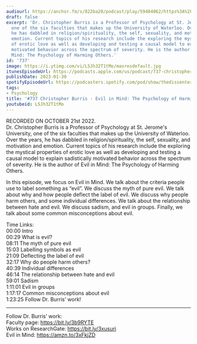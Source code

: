 ```yaml
---
audiourl: https://anchor.fm/s/822ba20/podcast/play/59404062/https%3A%2F%2Fd3ctxlq1ktw2nl.cloudfront.net%2Fstaging%2F2022-9-21%2F0988677f-ea8c-d597-ead1-d4e03d558a13.m4a
draft: false
excerpt: 'Dr. Christopher Burris is a Professor of Psychology at St. Jerome''s University,
  one of the six faculties that makes up the University of Waterloo. Over the years,
  he has dabbled in religion/spirituality, the self, sexuality, and motivation and
  emotion. Current topics of his research include the exploring the mystical properties
  of erotic love as well as developing and testing a causal model to explain sadistically
  motivated behavior across the spectrum of severity. He is the author of Evil in
  Mind: The Psychology of Harming Others.'
id: '737'
image: https://i.ytimg.com/vi/L5Jh32T1tMo/maxresdefault.jpg
itunesEpisodeUrl: https://podcasts.apple.com/us/podcast/737-christopher-burris-evil-in-mind-the-psychology/id1451347236?i=1000597310821&uo=4
publishDate: 2023-01-30
spotifyEpisodeUrl: https://podcasters.spotify.com/pod/show/thedissenter/episodes/737-Christopher-Burris---Evil-in-Mind-The-Psychology-of-Harming-Others-e1pjcau
tags:
- Psychology
title: '#737 Christopher Burris - Evil in Mind: The Psychology of Harming Others'
youtubeid: L5Jh32T1tMo
---
```

<div class="timelinks">

RECORDED ON OCTOBER 21st 2022.  
Dr. Christopher Burris is a Professor of Psychology at St. Jerome's University, one of the six faculties that makes up the University of Waterloo. Over the years, he has dabbled in religion/spirituality, the self, sexuality, and motivation and emotion. Current topics of his research include the exploring the mystical properties of erotic love as well as developing and testing a causal model to explain sadistically motivated behavior across the spectrum of severity. He is the author of Evil in Mind: The Psychology of Harming Others.

In this episode, we focus on Evil in Mind. We talk about the criteria people use to label something as “evil”. We discuss the myth of pure evil. We talk about why and how people deflect the label of evil. We discuss why people harm others, and some individual differences. We talk about the relationship between hate and evil. We discuss sadism, and evil in groups. Finally, we talk about some common misconceptions about evil.

Time Links:  
<time>00:00</time> Intro  
<time>00:29</time> What is evil?  
<time>08:11</time> The myth of pure evil  
<time>15:03</time> Labelling symbols as evil  
<time>21:09</time> Deflecting the label of evil  
<time>32:17</time> Why do people harm others?  
<time>40:39</time> Individual differences  
<time>46:14</time> The relationship between hate and evil  
<time>59:01</time> Sadism  
<time>1:11:01</time> Evil in groups  
<time>1:17:17</time> Common misconceptions about evil  
<time>1:23:25</time> Follow Dr. Burris’ work!

---

Follow Dr. Burris’ work:  
Faculty page: https://bit.ly/3b9RYTE  
Works on ResearchGate: https://bit.ly/3xusuri  
Evil in Mind: https://amzn.to/3xFkjZD
</div>

